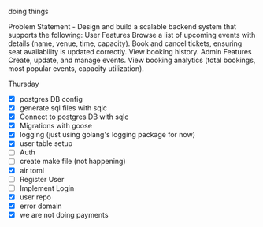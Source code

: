 doing things

Problem Statement
    - Design and build a scalable backend system that supports the following:
    User Features
        Browse a list of upcoming events with details (name, venue, time, capacity).
        Book and cancel tickets, ensuring seat availability is updated correctly.
        View booking history.
    Admin Features
        Create, update, and manage events.
        View booking analytics (total bookings, most popular events, capacity utilization).

Thursday
- [x] postgres DB config
- [x] generate sql files with sqlc
- [x] Connect to postgres DB with sqlc
- [x] Migrations with goose
- [x] logging (just using golang's logging package for now)
- [x] user table setup
- [ ] Auth
- [ ] create make file (not happening)
- [x] air toml
- [ ] Register User
- [ ] Implement Login
- [x] user repo
- [x] error domain
- [x] we are not doing payments

